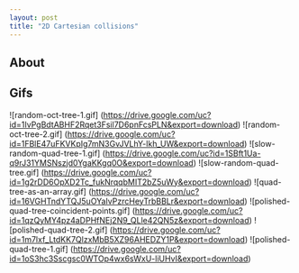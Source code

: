 ```yaml
---
layout: post
title: "2D Cartesian collisions"
---
```


## About

## Gifs

![random-oct-tree-1.gif] (https://drive.google.com/uc?id=1IvPgBdtABHF2Rqet3Fsil7D6pnFcsPLN&export=download)
![random-oct-tree-2.gif] (https://drive.google.com/uc?id=1FBlE47uFKVKpIg7mN3GvJVLhY-lkh_UW&export=download)
![slow-random-quad-tree-1.gif] (https://drive.google.com/uc?id=1SBft1Ua-q9rJ31YMSNszjd0YgaKKgq0O&export=download)
![slow-random-quad-tree.gif] (https://drive.google.com/uc?id=1g2rDD6OpXD2Tc_fukNrqqbMIT2bZ5uWy&export=download)
![quad-tree-as-an-array.gif] (https://drive.google.com/uc?id=16VGHTndYTQJ5uOYaIvPzrcHeyTrbBBLr&export=download)
![polished-quad-tree-coincident-points.gif] (https://drive.google.com/uc?id=1qzQyMY4pz4aDPHfNEj2N9_QLle42QN5z&export=download)
![polished-quad-tree-2.gif] (https://drive.google.com/uc?id=1m7lxf_LtdKK7QlzxMbB5XZ96AHEDZY1P&export=download)
![polished-quad-tree-1.gif] (https://drive.google.com/uc?id=1oS3hc3Sscgsc0WTOp4wx6sWxU-liUHvI&export=download)
